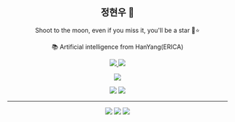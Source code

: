 
<h2 align="center">
  정현우 👋
  </h2>
  
<p align="center">
 Shoot to the moon, even if you miss it, you'll be a star 🌙⭐️
 </p>

<p align="center">
  📚 Artificial intelligence from HanYang(ERICA)
  </p>



<p align=center>
  <a href="https://github.com/Black-Tiger-h">
    <img src="https://badges.pufler.dev/visits/Black-Tiger-h/Black-Tiger-h?style=flat-square&color=black&logo=github">
  </a>
  <a href="https://github.com/Black-Tiger-h?tab=repositories">
    <img src="https://badges.pufler.dev/repos/Black-Tiger-h?style=flat-square&color=black&logo=github">
  </a>
</p>
<p align="center">
<a href="https://github.com/Black-Tiger-h"><img src="https://img.shields.io/github/followers/Black-Tiger-h?style=social"></a>
</p>
<p align="center">
 <img src="https://img.shields.io/badge/Deep Learning-red"> <img src="https://img.shields.io/badge/Computer Vision-magenta">
</p>
<hr>
<p align="center">
<img src="https://img.shields.io/badge/python%20-%2314354C.svg?&style=for-the-badge&logo=python&logoColor=white"/> <img src="https://img.shields.io/badge/java%20-%23F05033.svg?&style=for-the-badge&logo=java&logoColor=white"/> <img src="https://img.shields.io/badge/github%20-%23121011.svg?&style=for-the-badge&logo=github&logoColor=white"/>
</p>






